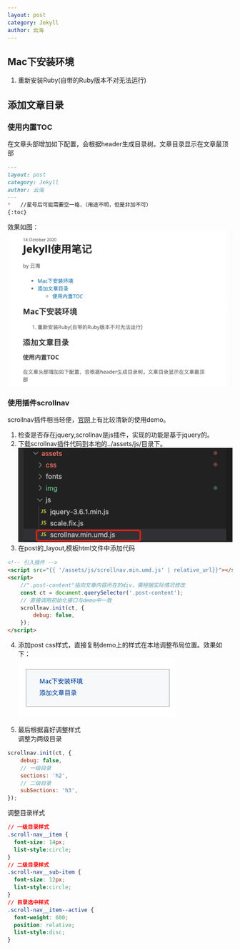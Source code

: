 ```yaml
---
layout: post
category: Jekyll
author: 云海
---
```

## Mac下安装环境
1. 重新安装Ruby(自带的Ruby版本不对无法运行)

## 添加文章目录
### 使用内置TOC
在文章头部增加如下配置，会根据header生成目录树。文章目录显示在文章最顶部

```markdown
---
layout: post
category: Jekyll
author: 云海
---
*   //星号后可能需要空一格，（用途不明，但是非加不可） 
{:toc}
```

效果如图：
![jekyll-toc](/assets/img/Jekyll使用笔记/jekyll-toc.png)

### 使用插件scrollnav
scrollnav插件相当轻便，[官网](https://scrollnav.com/)上有比较清新的使用demo。
1. 检查是否存在jquery,scrollnav是js插件，实现的功能是基于jquery的。
2. 下载scrollnav插件代码到本地的../assets/js/目录下。
![jekyll-assets-js](/assets/img/Jekyll使用笔记/jekyll-assets-js.png)
3. 在post的_layout,模板html文件中添加代码
```html
<!-- 引入插件 -->
<script src="{{ '/assets/js/scrollnav.min.umd.js' | relative_url}}"></script>
<script>
    //".post-content"指向文章内容所在的div，需根据实际情况修改
    const ct = document.querySelector('.post-content');  
    // 直接调用初始化接口与demo中一致
    scrollnav.init(ct, { 
        debug: false,
    });
</script>
```

4. 添加post css样式，直接复制demo上的样式在本地调整布局位置。效果如下：<br/>
![jekyll-scrollnav](/assets/img/Jekyll使用笔记/jekyll-scrollnav.png)

5. 最后根据喜好调整样式<br/>调整为两级目录<br/>
```js
scrollnav.init(ct, { 
    debug: false,
    // 一级目录
    sections: 'h2', 
    // 二级目录
    subSections: 'h3',
});
```
调整目录样式
```css
// 一级目录样式
.scroll-nav__item {
  font-size: 14px;
  list-style:circle;
}
// 二级目录样式
.scroll-nav__sub-item {
  font-size: 12px;
  list-style:circle;
}
// 目录选中样式
.scroll-nav__item--active {
  font-weight: 600;
  position: relative;
  list-style:disc;
}
```
